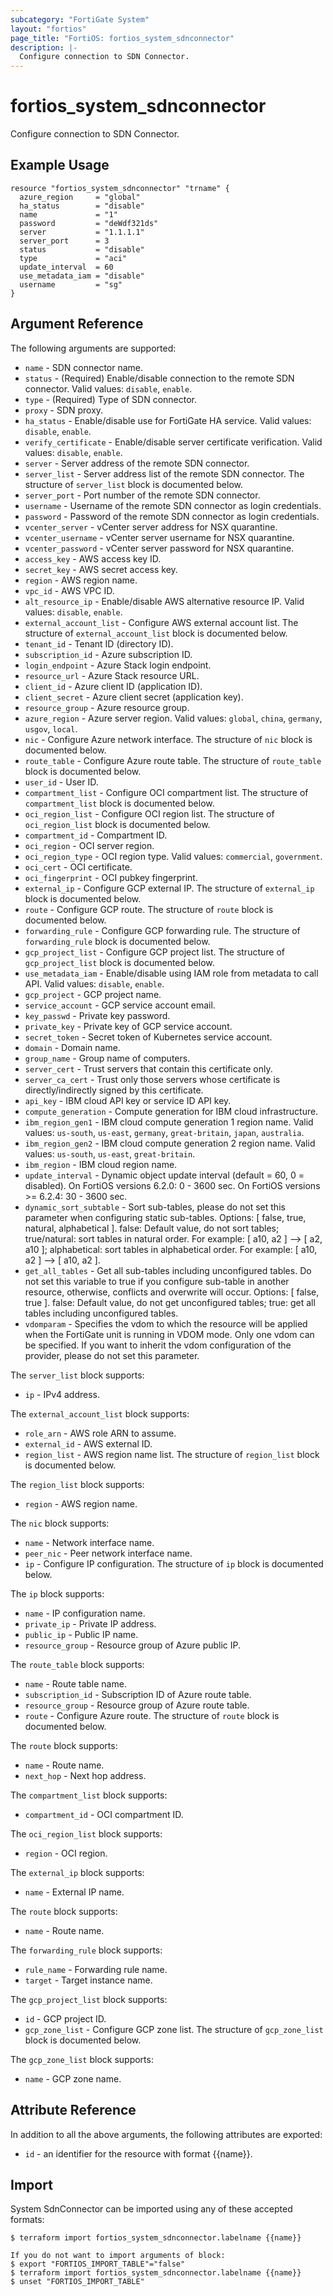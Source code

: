 ```yaml
---
subcategory: "FortiGate System"
layout: "fortios"
page_title: "FortiOS: fortios_system_sdnconnector"
description: |-
  Configure connection to SDN Connector.
---
```


# fortios_system_sdnconnector
Configure connection to SDN Connector.

## Example Usage

```hcl
resource "fortios_system_sdnconnector" "trname" {
  azure_region     = "global"
  ha_status        = "disable"
  name             = "1"
  password         = "deWdf321ds"
  server           = "1.1.1.1"
  server_port      = 3
  status           = "disable"
  type             = "aci"
  update_interval  = 60
  use_metadata_iam = "disable"
  username         = "sg"
}
```

## Argument Reference

The following arguments are supported:

* `name` - SDN connector name.
* `status` - (Required) Enable/disable connection to the remote SDN connector. Valid values: `disable`, `enable`.
* `type` - (Required) Type of SDN connector.
* `proxy` - SDN proxy.
* `ha_status` - Enable/disable use for FortiGate HA service. Valid values: `disable`, `enable`.
* `verify_certificate` - Enable/disable server certificate verification. Valid values: `disable`, `enable`.
* `server` - Server address of the remote SDN connector.
* `server_list` - Server address list of the remote SDN connector. The structure of `server_list` block is documented below.
* `server_port` - Port number of the remote SDN connector.
* `username` - Username of the remote SDN connector as login credentials.
* `password` - Password of the remote SDN connector as login credentials.
* `vcenter_server` - vCenter server address for NSX quarantine.
* `vcenter_username` - vCenter server username for NSX quarantine.
* `vcenter_password` - vCenter server password for NSX quarantine.
* `access_key` - AWS access key ID.
* `secret_key` - AWS secret access key.
* `region` - AWS region name.
* `vpc_id` - AWS VPC ID.
* `alt_resource_ip` - Enable/disable AWS alternative resource IP. Valid values: `disable`, `enable`.
* `external_account_list` - Configure AWS external account list. The structure of `external_account_list` block is documented below.
* `tenant_id` - Tenant ID (directory ID).
* `subscription_id` - Azure subscription ID.
* `login_endpoint` - Azure Stack login endpoint.
* `resource_url` - Azure Stack resource URL.
* `client_id` - Azure client ID (application ID).
* `client_secret` - Azure client secret (application key).
* `resource_group` - Azure resource group.
* `azure_region` - Azure server region. Valid values: `global`, `china`, `germany`, `usgov`, `local`.
* `nic` - Configure Azure network interface. The structure of `nic` block is documented below.
* `route_table` - Configure Azure route table. The structure of `route_table` block is documented below.
* `user_id` - User ID.
* `compartment_list` - Configure OCI compartment list. The structure of `compartment_list` block is documented below.
* `oci_region_list` - Configure OCI region list. The structure of `oci_region_list` block is documented below.
* `compartment_id` - Compartment ID.
* `oci_region` - OCI server region.
* `oci_region_type` - OCI region type. Valid values: `commercial`, `government`.
* `oci_cert` - OCI certificate.
* `oci_fingerprint` - OCI pubkey fingerprint.
* `external_ip` - Configure GCP external IP. The structure of `external_ip` block is documented below.
* `route` - Configure GCP route. The structure of `route` block is documented below.
* `forwarding_rule` - Configure GCP forwarding rule. The structure of `forwarding_rule` block is documented below.
* `gcp_project_list` - Configure GCP project list. The structure of `gcp_project_list` block is documented below.
* `use_metadata_iam` - Enable/disable using IAM role from metadata to call API. Valid values: `disable`, `enable`.
* `gcp_project` - GCP project name.
* `service_account` - GCP service account email.
* `key_passwd` - Private key password.
* `private_key` - Private key of GCP service account.
* `secret_token` - Secret token of Kubernetes service account.
* `domain` - Domain name.
* `group_name` - Group name of computers.
* `server_cert` - Trust servers that contain this certificate only.
* `server_ca_cert` - Trust only those servers whose certificate is directly/indirectly signed by this certificate.
* `api_key` - IBM cloud API key or service ID API key.
* `compute_generation` - Compute generation for IBM cloud infrastructure.
* `ibm_region_gen1` - IBM cloud compute generation 1 region name. Valid values: `us-south`, `us-east`, `germany`, `great-britain`, `japan`, `australia`.
* `ibm_region_gen2` - IBM cloud compute generation 2 region name. Valid values: `us-south`, `us-east`, `great-britain`.
* `ibm_region` - IBM cloud region name.
* `update_interval` - Dynamic object update interval (default = 60, 0 = disabled). On FortiOS versions 6.2.0: 0 - 3600 sec. On FortiOS versions >= 6.2.4: 30 - 3600 sec.
* `dynamic_sort_subtable` - Sort sub-tables, please do not set this parameter when configuring static sub-tables. Options: [ false, true, natural, alphabetical ]. false: Default value, do not sort tables; true/natural: sort tables in natural order. For example: [ a10, a2 ] --> [ a2, a10 ]; alphabetical: sort tables in alphabetical order. For example: [ a10, a2 ] --> [ a10, a2 ].
* `get_all_tables` - Get all sub-tables including unconfigured tables. Do not set this variable to true if you configure sub-table in another resource, otherwise, conflicts and overwrite will occur. Options: [ false, true ]. false: Default value, do not get unconfigured tables; true: get all tables including unconfigured tables. 
* `vdomparam` - Specifies the vdom to which the resource will be applied when the FortiGate unit is running in VDOM mode. Only one vdom can be specified. If you want to inherit the vdom configuration of the provider, please do not set this parameter.

The `server_list` block supports:

* `ip` - IPv4 address.

The `external_account_list` block supports:

* `role_arn` - AWS role ARN to assume.
* `external_id` - AWS external ID.
* `region_list` - AWS region name list. The structure of `region_list` block is documented below.

The `region_list` block supports:

* `region` - AWS region name.

The `nic` block supports:

* `name` - Network interface name.
* `peer_nic` - Peer network interface name.
* `ip` - Configure IP configuration. The structure of `ip` block is documented below.

The `ip` block supports:

* `name` - IP configuration name.
* `private_ip` - Private IP address.
* `public_ip` - Public IP name.
* `resource_group` - Resource group of Azure public IP.

The `route_table` block supports:

* `name` - Route table name.
* `subscription_id` - Subscription ID of Azure route table.
* `resource_group` - Resource group of Azure route table.
* `route` - Configure Azure route. The structure of `route` block is documented below.

The `route` block supports:

* `name` - Route name.
* `next_hop` - Next hop address.

The `compartment_list` block supports:

* `compartment_id` - OCI compartment ID.

The `oci_region_list` block supports:

* `region` - OCI region.

The `external_ip` block supports:

* `name` - External IP name.

The `route` block supports:

* `name` - Route name.

The `forwarding_rule` block supports:

* `rule_name` - Forwarding rule name.
* `target` - Target instance name.

The `gcp_project_list` block supports:

* `id` - GCP project ID.
* `gcp_zone_list` - Configure GCP zone list. The structure of `gcp_zone_list` block is documented below.

The `gcp_zone_list` block supports:

* `name` - GCP zone name.


## Attribute Reference

In addition to all the above arguments, the following attributes are exported:
* `id` - an identifier for the resource with format {{name}}.

## Import

System SdnConnector can be imported using any of these accepted formats:
```
$ terraform import fortios_system_sdnconnector.labelname {{name}}

If you do not want to import arguments of block:
$ export "FORTIOS_IMPORT_TABLE"="false"
$ terraform import fortios_system_sdnconnector.labelname {{name}}
$ unset "FORTIOS_IMPORT_TABLE"
```
